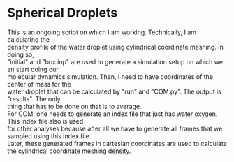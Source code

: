 # Spherical Droplets  
This is an ongoing script on which I am working. Technically, I am calculating the  
density profile of the water droplet using cylindrical coordinate meshing. In doing so,  
"initial" and "box.inp" are used to generate a simulation setup on which we an start doing our  
molecular dynamics simulation. Then, I need to have coordinates of the center of mass for the   
water droplet that can be calculated by "run" and "COM.py". The output is "results". The only  
thing that has to be done on that is to average.  
For COM, one needs to generate an index file that just has water oxygen. This index file also is used  
for other analyses because after all we have to generate all frames that we sampled using this index file.  
Later, these generated frames in cartesian coordinates are used to calculate the cylindrical coordinate meshing density.
